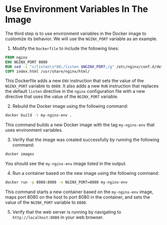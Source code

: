 # Use Environment Variables In The Image

The third step is to use environment variables in the Docker image to customize its behavior. We will use the `NGINX_PORT` variable as an example.

1. Modify the `Dockerfile` to include the following lines:

```Dockerfile
FROM nginx
ENV NGINX_PORT 8080
RUN sed -i "s/listen\s*80;/listen $NGINX_PORT;/g" /etc/nginx/conf.d/default.conf
COPY index.html /usr/share/nginx/html/
```

This Dockerfile adds a new `ENV` instruction that sets the value of the `NGINX_PORT` variable to `8080`. It also adds a new `RUN` instruction that replaces the default `listen` directive in the `nginx` configuration file with a new directive that uses the value of the `NGINX_PORT` variable.

2. Rebuild the Docker image using the following command:

```bash
docker build -t my-nginx-env .
```

This command builds a new Docker image with the tag `my-nginx-env` that uses environment variables.

3. Verify that the image was created successfully by running the following command:

```bash
docker images
```

You should see the `my-nginx-env` image listed in the output.

4. Run a container based on the new image using the following command:

```bash
docker run -p 8080:8080 -e NGINX_PORT=8080 my-nginx-env
```

This command starts a new container based on the `my-nginx-env` image, maps port 8080 on the host to port 8080 in the container, and sets the value of the `NGINX_PORT` variable to `8080`.

5. Verify that the web server is running by navigating to `http://localhost:8080` in your web browser.
